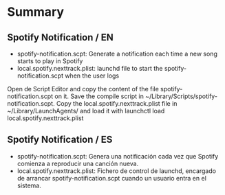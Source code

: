 # Summary #


## Spotify Notification / EN ##

* spotify-notification.scpt: Generate a notification each time a new song starts to play in Spotify
* local.spotify.nexttrack.plist: launchd file to start the spotify-notification.scpt when the user logs

Open de Script Editor and copy the content of the file spotify-notification.scpt on it. Save the compile script in ~/Library/Scripts/spotify-notification.scpt. Copy the  local.spotify.nexttrack.plist file in ~/Library/LaunchAgents/ and load it with launchctl load local.spotify.nexttrack.plist 

## Spotify Notification / ES ##

* spotify-notification.scpt: Genera una notificación cada vez que Spotify comienza a reproducir una canción nueva.
* local.spotify.nexttrack.plist: Fichero de control de launchd, encargado de arrancar  spotify-notification.scpt cuando un usuario entra en el sistema.
